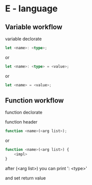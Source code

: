 # E - language

## Variable workflow 
variable declorate

```ts
let <name>: <type>;
```

or

```ts
let <name>: <type> = <value>;
```

or

```ts
let <name> = <value>;
```


## Function workflow 
function declorate

function header
```ts
function <name>(<arg list>);
```

or

```ts
function <name>(<arg list>) {
    <impl>
}
```

after (<arg list\>) you can print ': <type\>'

and set return value